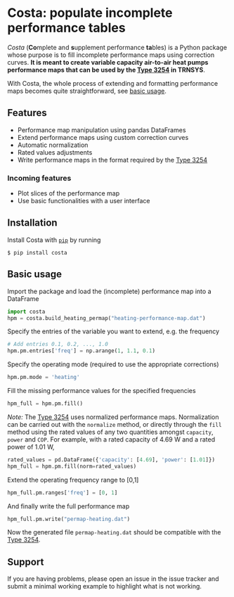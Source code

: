 # Costa: populate incomplete performance tables
*Costa* (**Co**mplete and **s**upplement performance **ta**bles) is a Python package
whose purpose is to fill incomplete performance maps using correction curves.
**It is meant to create variable capacity air-to-air heat pumps
performance maps that can be used by the
[Type 3254](https://github.com/polymtl-bee/vcaahp-model) in TRNSYS**.

With Costa, the whole process of extending and formatting
performance maps becomes quite straightforward,
see [basic usage](#basic-usage).

## Features
- Performance map manipulation using pandas DataFrames
- Extend performance maps using custom correction curves
- Automatic normalization
- Rated values adjustments
- Write performance maps in the format required by the
  [Type 3254](https://github.com/polymtl-bee/vcaahp-model)

### Incoming features
- Plot slices of the performance map
- Use basic functionalities with a user interface

## Installation
Install Costa with [`pip`](https://pip.pypa.io/en/stable/) by running

    $ pip install costa

## Basic usage
Import the package and load the (incomplete) performance map into a DataFrame
```python
import costa
hpm = costa.build_heating_permap("heating-performance-map.dat")
```

Specify the entries of the variable you want to extend,
e.g. the frequency
```python
# Add entries 0.1, 0.2, ..., 1.0
hpm.pm.entries['freq'] = np.arange(1, 1.1, 0.1)
```

Specify the operating mode
(required to use the appropriate corrections)
```python
hpm.pm.mode = 'heating'
```

Fill the missing performance values for the specified frequencies
```python
hpm_full = hpm.pm.fill()
```

*Note:*
The [Type 3254](https://github.com/polymtl-bee/vcaahp-model)
uses normalized performance maps.
Normalization can be carried out with the `normalize` method,
or directly through the `fill` method using the rated values
of any two quantities amongst `capacity`, `power` and `COP`.
For example, with a rated capacity of 4.69&nbsp;W and a rated power
of 1.01&nbsp;W,
```python
rated_values = pd.DataFrame({'capacity': [4.69], 'power': [1.01]})
hpm_full = hpm.pm.fill(norm=rated_values)
```

Extend the operating frequency range to [0,1]
```python
hpm_full.pm.ranges['freq'] = [0, 1]
```

And finally write the full performance map
```python
hpm_full.pm.write("permap-heating.dat")
```
Now the generated file `permap-heating.dat` should be compatible
with the [Type 3254](https://github.com/polymtl-bee/vcaahp-model).

## Support
If you are having problems, please open an issue in the issue tracker
and submit a minimal working example to highlight what is not working.
